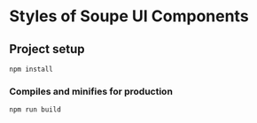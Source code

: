 # Styles of Soupe UI Components

## Project setup
```
npm install
```

### Compiles and minifies for production
```
npm run build
```
